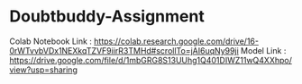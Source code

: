 # Doubtbuddy-Assignment
Colab Notebook Link : https://colab.research.google.com/drive/16-0rWTvvbVDx1NEXkqTZVF9iirR3TMHd#scrollTo=jAI6uqNy99ji
Model Link : https://drive.google.com/file/d/1mbGRG8S13UUhg1Q401DIWZ11wQ4XXhpo/view?usp=sharing
